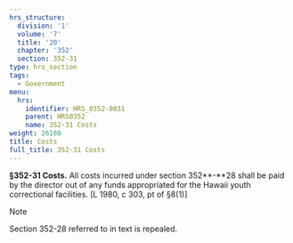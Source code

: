 ```yaml
---
hrs_structure:
  division: '1'
  volume: '7'
  title: '20'
  chapter: '352'
  section: 352-31
type: hrs_section
tags:
  - Government
menu:
  hrs:
    identifier: HRS_0352-0031
    parent: HRS0352
    name: 352-31 Costs
weight: 26180
title: Costs
full_title: 352-31 Costs
---
```

**§352-31 Costs.** All costs incurred under section 352**-**28 shall be paid by the director out of any funds appropriated for the Hawaii youth correctional facilities. [L 1980, c 303, pt of §8(1)]

Note

Section 352-28 referred to in text is repealed.